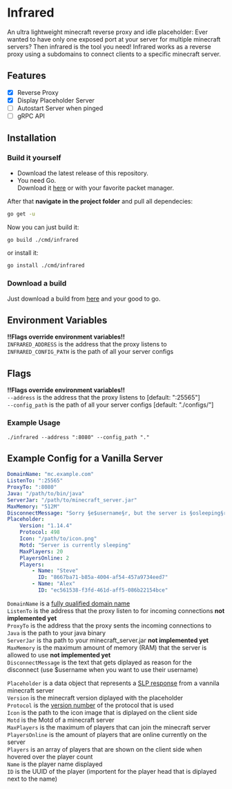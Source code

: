 # Infrared

An ultra lightweight minecraft reverse proxy and idle placeholder:
Ever wanted to have only one exposed port at your server for multiple minecraft servers? Then infrared is the tool you need! Infrared works as a reverse proxy using a subdomains to connect clients to a specific minecraft server.

## Features

- [x] Reverse Proxy
- [x] Display Placeholder Server
- [ ] Autostart Server when pinged
- [ ] gRPC API

## Installation

### Build it yourself

- Download the latest release of this repository.
- You need Go.  
Download it [here](https://golang.org/dl/) or with your favorite packet manager.

After that **navigate in the project folder** and pull all dependecies:

```bash
go get -u
```

Now you can just build it:

```bash
go build ./cmd/infrared
```

or install it:

```bash
go install ./cmd/infrared
```

### Download a build

Just download a build from [here](https://github.com/haveachin/infrared/releases) and your good to go.

## Environment Variables

**!!Flags override environment variables!!**  
`INFRARED_ADDRESS` is the address that the proxy listens to  
`INFRARED_CONFIG_PATH` is the path of all your server configs

## Flags

**!!Flags override environment variables!!**  
`--address` is the address that the proxy listens to [default: ":25565"]  
`--config_path` is the path of all your server configs [default: "./configs/"]

### Example Usage

`./infrared --address ":8080" --config_path "."`

## Example Config for a Vanilla Server

```yaml
DomainName: "mc.example.com"
ListenTo: ":25565"
ProxyTo: ":8080"
Java: "/path/to/bin/java"
ServerJar: "/path/to/minecraft_server.jar"
MaxMemory: "512M"
DisconnectMessage: "Sorry §e$username§r, but the server is §osleeping§r right now."
Placeholder:
    Version: "1.14.4"
    Protocol: 498
    Icon: "/path/to/icon.png"
    Motd: "Server is currently sleeping"
    MaxPlayers: 20
    PlayersOnline: 2
    Players:
        - Name: "Steve"
          ID: "8667ba71-b85a-4004-af54-457a9734eed7"
        - Name: "Alex"
          ID: "ec561538-f3fd-461d-aff5-086b22154bce"
```

`DomainName` is a [fully qualified domain name](https://en.wikipedia.org/wiki/Domain_name)  
`ListenTo` is the address that the proxy listen to for incoming connections **not implemented yet**  
`ProxyTo` is the address that the proxy sents the incoming connections to  
`Java` is the path to your java binary  
`ServerJar` is tha path to your minecraft_server.jar **not implemented yet**  
`MaxMemory` is the maximum amount of memory (RAM) that the server is allowed to use  **not implemented yet**  
`DisconnectMessage` is the text that gets diplayed as reason for the disconnect (use $username when you want to use their username)

`Placeholder` is a data object that represents a [SLP response](https://wiki.vg/Server_List_Ping) from a vannila minecraft server  
`Version` is the minecraft version diplayed with the placeholder  
`Protocol` is the [version number](https://wiki.vg/Protocol_version_numbers) of the protocol that is used  
`Icon` is the path to the icon image that is diplayed on the client side  
`Motd` is the Motd of a minecraft server  
`MaxPlayers` is the maximum of players that can join the minecraft server  
`PlayersOnline` is the amount of players that are online currently on the server  
`Players` is an array of players that are shown on the client side when hovered over the player count  
`Name` is the player name displayed  
`ID` is the UUID of the player (importent for the player head that is diplayed next to the name)
